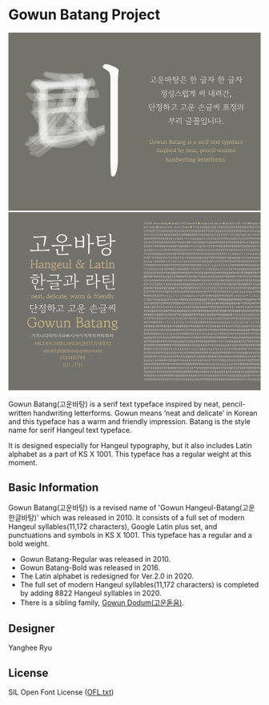 # Gowun Batang Project

![Gowun Batang Image1](Documentation/Gowun%20Batang_Image1.jpg)
![Gowun Batang_Image2](Documentation/Gowun%20Batang_Image2.jpg)


Gowun Batang(고운바탕) is a serif text typeface inspired by neat, pencil-written handwriting letterforms. Gowun means ‘neat and delicate’ in Korean and this typeface has a warm and friendly impression. Batang is the style name for serif Hangeul text typeface. 

It is designed especially for Hangeul typography, but it also includes Latin alphabet as a part of KS X 1001. This typeface has a regular weight at this moment.

## Basic Information
Gowun Batang(고운바탕) is a revised name of 'Gowun Hangeul-Batang(고운한글바탕)' which was released in 2010. 
It consists of a full set of modern Hangeul syllables(11,172 characters), Google Latin plus set, and punctuations and symbols in KS X 1001.
This typeface has a regular and a bold weight. 

- Gowun Batang-Regular was released in 2010.
- Gowun Batang-Bold was released in 2016.
- The Latin alphabet is redesigned for Ver.2.0 in 2020.
- The full set of modern Hangeul syllables(11,172 characters) is completed by adding 8822 Hangeul syllables in 2020.
- There is a sibling family, [Gowun Dodum(고운돋움)](https://github.com/yangheeryu/Gowun-Dodum).

## Designer
Yanghee Ryu

## License
SIL Open Font License ([OFL.txt](OFL.txt))

